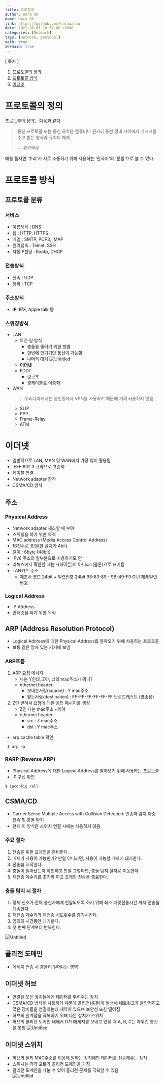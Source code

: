 ```yaml
---
title: 프로토콜
author: Hara Oh
name: Hara Oh
link: https://github.com/haraaaaaa
date: 2022-02-07 10:37:00 +0800
categories: [Network]
tags: [network, protocol]
math: true
mermaid: true
---
```

[ 목차 ]
1. [프로토콜의 정의](#프로토콜의-정의)
2. [프로토콜 방식](#프로토콜-방식)
3. [이더넷](#이더넷)
# 프로토콜의 정의

프로토콜의 정의는 다음과 같다.

> 통신 프로토콜 또는 통신 규약은 컴퓨터나 원거리 통신 장비 사이에서 메시지를 주고 받는 양식과 규칙의 체계
> 
> -- <cite>위키백과</cite>


예를 들자면 '우리'가 서로 소통하기 위해 사용하는 '한국어'의 '문법'으로 볼 수 있다.

# 프로토콜 방식 

## 프로토콜 분류
### 서비스
- 이름해석 : DNS
- 웹 : HTTP, HTTPS
- 메일 : SMTP, POP3, IMAP
- 원격접속 : Telnet, SSH
- 자동IP할당 : Bootp, DHCP
### 전송방식
- 신속 : UDP
- 정확 : TCP
### 주소방식
- **IP**, IPX, Apple talk 등
### 스위칭방식
- LAN
  - 토큰 링 방식 
    - 충돌을 줄이기 위한 방법 
    - 한번에 한기기만 통신이 가능함
    - 나머지 대기
![Untitled](/assets/img/network01/Untitled_02.png)
  - **이더넷**
  - FDDI
    - 링구조
    - 광케이블로 이중화
- WAN 
  > 우리나라에서는 공인망에서 VPN을 사용하기 때문에 거의 사용하지 않음
  - SLIP
  - PPP
  - Frame-Relay
  - ATM


# 이더넷
- 일반적으로 LAN, MAN 및 WAN에서 가장 많이 활용됨
- IEEE 802.3 규약으로 표준화
- 케이블 연결
- Network adapter 장착
- CSMA/CD 방식

## 주소
### Physical Address
- Network adapter 제조할 때 부여
- 스위칭을 하기 위한 목적
- MAC address (Media Access Control Address)
- 16진수로 표현(한 글자가 4bit)
- 길이 : 6byte (48bit)
- IPv6 주소의 일부분으로 사용하기도 함
- 리눅스에서 확인할 때는 -(하이픈)이 아니라 :(클론)으로 표기됨
- LAN카드 주소
  - 제조사 코드 24bit + 일련번호 24bit
    98-83-89 - 9B-49-F9
    OUI 제품일련번호
### Logical Address
- IP Address
- 인터넷을 하기 위한 목적

## ARP (Address Resolution Protocol)
- Logical Address에 대한 Physical Address를 알아오기 위해 사용하는 프로토콜
- 보통 같은 망에 있는 기기에 보냄
### ARP흐름
  1.  ARP 요청 메시지 
        - 나는 Y인데, Z야, 너의 mac주소가 뭐니?
        - ethernet header
          - 보내는사람(source) : Y mac주소
          - 받는사람(destination) :  FF-FF-FF-FF-FF-FF 브로드캐스트 (방송용)
  2. Z만 받아서 요청에 대한 응답 메시지를 생성 
     - Z인 나는 mac주소 ~이야
     - ethernet header
       - src : Z mac주소
       - dst : Y mac주소
- arp cache table 확인
 ```{.bash}
  $ arp -a
 ```
### RARP (Reverse ARP)
  - Physical Address에 대한 Logical Address를 알아오기 위해 사용하는 프로토콜
- IP 구성 확인
 ```{.bash}
 $ ipconfig /all
 ```

## CSMA/CD
- Carrier Sense Multiple Access with Collision Detection: 반송파 감지 다중 접속 및 충돌 탐지
- 현재 이 방식은 스위치 연결 시에는 사용하지 않음
### 주요 절차
1. 전송을 위한 프레임을 준비한다.
2. 매체가 사용이 가능한가? 만일 아니라면, 사용이 가능할 때까지 대기한다.
3. 전송을 시작한다.
4. 충돌이 일어났는지 확인하고 만일 그렇다면, 충돌 탐지 절차로 이동한다.
5. 재전송 계수기를 초기화 하고 프레임 전송을 종료한다.
### 충돌 탐지 시 절차
1. 정체 신호가 전체 송신자에게 전달되도록 하기 위해 최소 패킷전송시간 까지 전송을 계속한다.
2. 재전송 계수기의 재전송 시도횟수를 증가시킨다.
3. 임의의 시간동안 대기한다.
4. 첫 번째 단계부터 반복한다.

![Untitled](/assets/img/network01/Untitled_03.png)

## 콜리전 도메인
- 메세지 전송 시 충돌이 일어나는 영역

## 이더넷 허브
- 연결된 모든 장치들에게 데이터를 뿌려주는 장치
- CSMA/CD 방식을 사용하기 때문에 콜리전(충돌)이 발생해 네트워크가 불안정하고 많은 장치들을 연결하는데 제약이 있으며 보안성 또한 떨어짐
- 허브의 한계점을 극복하기 위해 나온 장치가 스위치
- 허브의 콜리전 도메인 내에서 D가 메세지를 보내고 있을 때 A, B, C는 아무런 통신을 못함
    ![Untitled](/assets/img/network01/Untitled_05.png)

## 이더넷 스위치
- 허브와 달리 MAC주소를 이용해 원하는 장치에만 데이터를 전송해주는 장치
- 스위치는 각각 포트가 콜리전 도메인을 가짐
- 콜리전 도메인을 나눌 수 있어 콜리전 문제를 극복할 수 있음    
  ![Untitled](/assets/img/network01/Untitled_01.png)

[1]: https://ko.wikipedia.org/wiki/%ED%86%B5%EC%8B%A0_%ED%94%84%EB%A1%9C%ED%86%A0%EC%BD%9C
